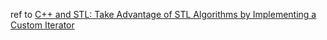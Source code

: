 ref to [C++ and STL: Take Advantage of STL Algorithms by Implementing a Custom Iterator](https://docs.microsoft.com/en-us/archive/msdn-magazine/2001/april/c-and-stl-take-advantage-of-stl-algorithms-by-implementing-a-custom-iterator)